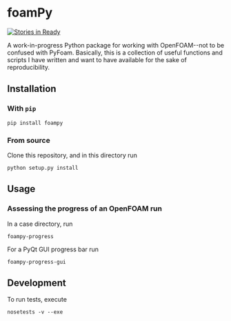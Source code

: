 # foamPy
[![Stories in Ready](https://badge.waffle.io/petebachant/foampy.png?label=ready&title=Ready)](https://waffle.io/petebachant/foampy)

A work-in-progress Python package for working with OpenFOAM--not to be confused
with PyFoam. Basically, this is a collection of useful functions and scripts
I have written and want to have available for the sake of reproducibility.



## Installation

### With `pip`

    pip install foampy


### From source

Clone this repository, and in this directory run

    python setup.py install


## Usage

### Assessing the progress of an OpenFOAM run

In a case directory, run

    foampy-progress

For a PyQt GUI progress bar run

    foampy-progress-gui


## Development

To run tests, execute

    nosetests -v --exe
